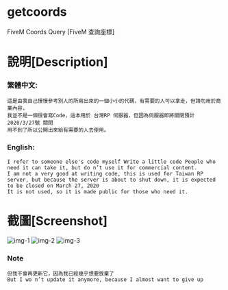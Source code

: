 # getcoords
FiveM Coords Query [FiveM 查詢座標]

# 說明[Description]

### 繁體中文:

```
這是由我自己慢慢參考別人的所寫出來的一個小小的代碼，有需要的人可以拿走，但請勿用於商業內容，
我並不是一個很會寫Code，這本用於 台灣RP 伺服器，但因為伺服器即將關閉預計 2020/3/27號 關閉
用不到了所以公開出來給有需要的人去使用。
```

### English:
```
I refer to someone else's code myself Write a little code People who need it can take it, but do n’t use it for commercial content.
I am not a very good at writing code, this is used for Taiwan RP server, but because the server is about to shut down, it is expected  to be closed on March 27, 2020
It is not used, so it is made public for those who need it.
```

# 截圖[Screenshot]
![img-1](https://raw.githubusercontent.com/murayuki/getcoords/master/Screenshot/1.png)
![img-2](https://raw.githubusercontent.com/murayuki/getcoords/master/Screenshot/2.png)
![img-3](https://raw.githubusercontent.com/murayuki/getcoords/master/Screenshot/3.png)

### Note
```
但我不會再更新它，因為我已經幾乎想要放棄了
But I wo n’t update it anymore, because I almost want to give up
```
